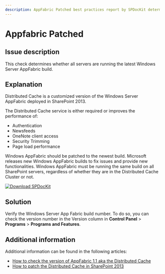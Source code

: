 ```yaml
---
description: AppFabric Patched best practices report by SPDocKit determines whether all servers are running the latest Windows Server AppFabric build.
---
```


# Appfabric Patched

## Issue description

This check determines whether all servers are running the latest Windows Server AppFabric build.

## Explanation

Distributed Cache is a customized version of the Windows Server AppFabric deployed in SharePoint 2013.

The Distributed Cache service is either required or improves the performance of:

* Authentication
* Newsfeeds
* OneNote client access
* Security Trimming
* Page load performance

Windows AppFabric should be patched to the newest build. Microsoft releases new Windows AppFabric builds to fix issues and provide new functionalities. Windows AppFabric must be running the same build on all SharePoint servers, regardless of whether they are in the Distributed Cache Cluster or not.

[![Download SPDocKit](/img/spdockit-download.png)](http://bit.ly/2US0Zna)

## Solution

Verify the Windows Server App Fabric build number. To do so, you can check the version number in the Version column in **Control Panel** &gt; **Programs** &gt; **Programs and Features**.

## Additional information

Additional information can be found in the following articles:

* [How to check the version of AppFabric 1.1 aka the Distributed Cache](http://www.wictorwilen.se/how-to-check-the-version-of-appfabric-1.1-aka-the-distributed-cache)
* [How to patch the Distributed Cache in SharePoint 2013](http://www.wictorwilen.se/how-to-patch-the-distributed-cache-in-sharepoint-2013)

